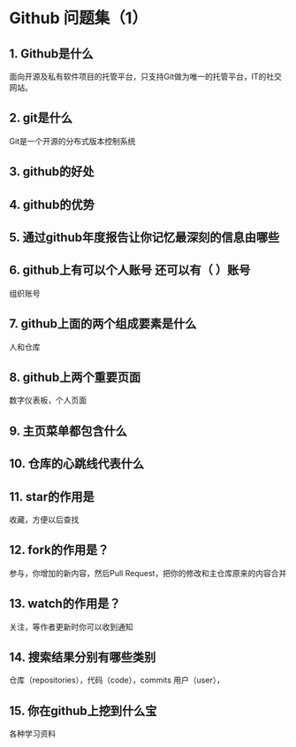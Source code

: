# Github 问题集（1）
## 1.	Github是什么 
面向开源及私有软件项目的托管平台，只支持Git做为唯一的托管平台，IT的社交网站。

## 2.	git是什么 
Git是一个开源的分布式版本控制系统
## 3.	github的好处

## 4.	github的优势 
## 5.	通过github年度报告让你记忆最深刻的信息由哪些
## 6.	github上有可以个人账号 还可以有（ ）账号
组织账号
## 7.	github上面的两个组成要素是什么
人和仓库
## 8.	github上两个重要页面
数字仪表板，个人页面
## 9.	主页菜单都包含什么
## 10.	仓库的心跳线代表什么
## 11.	star的作用是
收藏，方便以后查找
## 12.	fork的作用是？
参与，你增加的新内容，然后Pull Request，把你的修改和主仓库原来的内容合并
## 13.	watch的作用是？
关注，等作者更新时你可以收到通知
## 14.	搜索结果分别有哪些类别 
仓库（repositories），代码（code），commits
用户（user），
## 15.	你在github上挖到什么宝
各种学习资料
